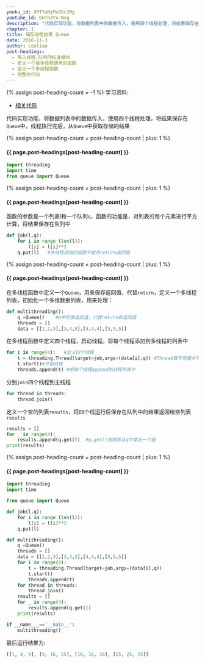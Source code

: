 ```yaml
---
youku_id: XMTYwMjMxODc3Mg
youtube_id: DnTn3Yx-Nvg
description: "代码实现功能，将数据列表中的数据传入，使用四个线程处理，将结果保存在Queue中，线程执行完后，从Queue中获取存储的结果"
chapter: 1
title: 储存进程结果 Queue
date: 2016-11-3
author: Leoliao
post-headings:
  - 导入线程,队列的标准模块
  - 定义一个被多线程调用的函数
  - 定义一个多线程函数
  - 完整的代码
---
```

{% assign post-heading-count = -1 %}
学习资料:
  * [相关代码](https://github.com/MorvanZhou/tutorials/blob/master/threadingTUT/thread4_queue.py)


代码实现功能，将数据列表中的数据传入，使用四个线程处理，将结果保存在`Queue`中，线程执行完后，从`Queue`中获取存储的结果


{% assign post-heading-count = post-heading-count | plus: 1 %}
<h4 class="tut-h4-pad" id="{{ page.post-headings[post-heading-count] }}">{{ page.post-headings[post-heading-count] }}</h4>

```python
import threading
import time
from queue import Queue
```

{% assign post-heading-count = post-heading-count | plus: 1 %}
<h4 class="tut-h4-pad" id="{{ page.post-headings[post-heading-count] }}">{{ page.post-headings[post-heading-count] }}</h4>

函数的参数是一个列表l和一个队列`q`，函数的功能是，对列表的每个元素进行平方计算，将结果保存在队列中

```python
def job(l,q):
    for i in range (len(l)):
        l[i] = l[i]**2
    q.put(l)   #多线程调用的函数不能用return返回值
```


{% assign post-heading-count = post-heading-count | plus: 1 %}
<h4 class="tut-h4-pad" id="{{ page.post-headings[post-heading-count] }}">{{ page.post-headings[post-heading-count] }}</h4>

在多线程函数中定义一个`Queue`，用来保存返回值，代替`return`，定义一个多线程列表，初始化一个多维数据列表，用来处理：

```python
def multithreading():
    q =Queue()    #q中存放返回值，代替return的返回值
    threads = []
    data = [[1,2,3],[3,4,5],[4,4,4],[5,5,5]]
```

在多线程函数中定义四个线程，启动线程，将每个线程添加到多线程的列表中

```python
for i in range(4):   #定义四个线程
    t = threading.Thread(target=job,args=(data[i],q)) #Thread首字母要大写，被调用的job函数没有括号，只是一个索引，参数在后面
    t.start()#开始线程
    threads.append(t) #把每个线程append到线程列表中
```

分别`join`四个线程到主线程

```python
for thread in threads:
    thread.join()
```

定义一个空的列表`results`，将四个线运行后保存在队列中的结果返回给空列表`results`

```python
results = []
for _ in range(4):
    results.append(q.get())  #q.get()按顺序从q中拿出一个值
print(results)
```

{% assign post-heading-count = post-heading-count | plus: 1 %}
<h4 class="tut-h4-pad" id="{{ page.post-headings[post-heading-count] }}">{{ page.post-headings[post-heading-count] }}</h4>

```python
import threading
import time

from queue import Queue

def job(l,q):
    for i in range (len(l)):
        l[i] = l[i]**2
    q.put(l)

def multithreading():
    q =Queue()
    threads = []
    data = [[1,2,3],[3,4,5],[4,4,4],[5,5,5]]
    for i in range(4):
        t = threading.Thread(target=job,args=(data[i],q))
        t.start()
        threads.append(t)
    for thread in threads:
        thread.join()
    results = []
    for _ in range(4):
        results.append(q.get())
    print(results)

if __name___=='__main__':
    multithreading()
```

最后运行结果为:

```python
[[1, 4, 9], [9, 16, 25], [16, 16, 16], [25, 25, 25]]
```